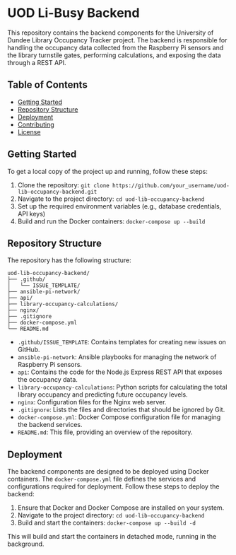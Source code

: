 # UOD Li-Busy Backend
This repository contains the backend components for the University of Dundee Library Occupancy Tracker project. The backend is responsible for handling the occupancy data collected from the Raspberry Pi sensors and the library turnstile gates, performing calculations, and exposing the data through a REST API.

## Table of Contents
- [Getting Started](#getting-started)
- [Repository Structure](#repository-structure)
- [Deployment](#deployment)
- [Contributing](#contributing)
- [License](#license)

## Getting Started
To get a local copy of the project up and running, follow these steps:
1. Clone the repository: `git clone https://github.com/your_username/uod-lib-occupancy-backend.git`
2. Navigate to the project directory: `cd uod-lib-occupancy-backend`
3. Set up the required environment variables (e.g., database credentials, API keys)
4. Build and run the Docker containers: `docker-compose up --build`

## Repository Structure
The repository has the following structure:

```
uod-lib-occupancy-backend/
├── .github/
│   └── ISSUE_TEMPLATE/
├── ansible-pi-network/
├── api/
├── library-occupancy-calculations/
├── nginx/
├── .gitignore
├── docker-compose.yml
└── README.md
```

- `.github/ISSUE_TEMPLATE`: Contains templates for creating new issues on GitHub.
- `ansible-pi-network`: Ansible playbooks for managing the network of Raspberry Pi sensors.
- `api`: Contains the code for the Node.js Express REST API that exposes the occupancy data.
- `library-occupancy-calculations`: Python scripts for calculating the total library occupancy and predicting future occupancy levels.
- `nginx`: Configuration files for the Nginx web server.
- `.gitignore`: Lists the files and directories that should be ignored by Git.
- `docker-compose.yml`: Docker Compose configuration file for managing the backend services.
- `README.md`: This file, providing an overview of the repository.

## Deployment
The backend components are designed to be deployed using Docker containers. The `docker-compose.yml` file defines the services and configurations required for deployment. Follow these steps to deploy the backend:

1. Ensure that Docker and Docker Compose are installed on your system.
2. Navigate to the project directory: `cd uod-lib-occupancy-backend`
3. Build and start the containers: `docker-compose up --build -d`

This will build and start the containers in detached mode, running in the background.
